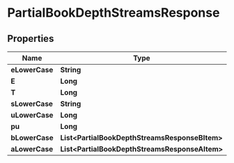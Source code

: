 

# PartialBookDepthStreamsResponse


## Properties

| Name | Type | Description | Notes |
|------------ | ------------- | ------------- | -------------|
|**eLowerCase** | **String** |  |  [optional] |
|**E** | **Long** |  |  [optional] |
|**T** | **Long** |  |  [optional] |
|**sLowerCase** | **String** |  |  [optional] |
|**uLowerCase** | **Long** |  |  [optional] |
|**pu** | **Long** |  |  [optional] |
|**bLowerCase** | **List&lt;PartialBookDepthStreamsResponseBItem&gt;** |  |  [optional] |
|**aLowerCase** | **List&lt;PartialBookDepthStreamsResponseAItem&gt;** |  |  [optional] |



